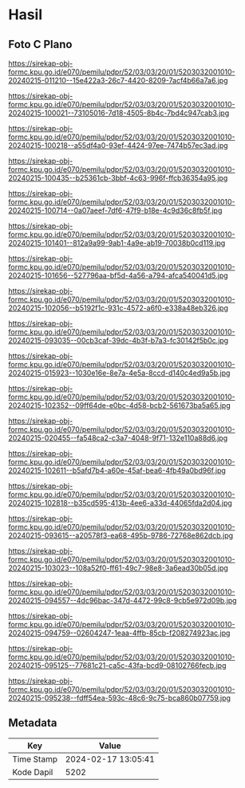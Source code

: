 # Hasil

## Foto C Plano

https://sirekap-obj-formc.kpu.go.id/e070/pemilu/pdpr/52/03/03/20/01/5203032001010-20240215-011210--15e422a3-26c7-4420-8209-7acf4b66a7a6.jpg

https://sirekap-obj-formc.kpu.go.id/e070/pemilu/pdpr/52/03/03/20/01/5203032001010-20240215-100021--73105016-7d18-4505-8b4c-7bd4c947cab3.jpg

https://sirekap-obj-formc.kpu.go.id/e070/pemilu/pdpr/52/03/03/20/01/5203032001010-20240215-100218--a55df4a0-93ef-4424-97ee-7474b57ec3ad.jpg

https://sirekap-obj-formc.kpu.go.id/e070/pemilu/pdpr/52/03/03/20/01/5203032001010-20240215-100435--b25361cb-3bbf-4c63-996f-ffcb36354a95.jpg

https://sirekap-obj-formc.kpu.go.id/e070/pemilu/pdpr/52/03/03/20/01/5203032001010-20240215-100714--0a07aeef-7df6-47f9-b18e-4c9d36c8fb5f.jpg

https://sirekap-obj-formc.kpu.go.id/e070/pemilu/pdpr/52/03/03/20/01/5203032001010-20240215-101401--812a9a99-9ab1-4a9e-ab19-70038b0cd119.jpg

https://sirekap-obj-formc.kpu.go.id/e070/pemilu/pdpr/52/03/03/20/01/5203032001010-20240215-101656--527796aa-bf5d-4a56-a794-afca540041d5.jpg

https://sirekap-obj-formc.kpu.go.id/e070/pemilu/pdpr/52/03/03/20/01/5203032001010-20240215-102056--b5192f1c-931c-4572-a6f0-e338a48eb326.jpg

https://sirekap-obj-formc.kpu.go.id/e070/pemilu/pdpr/52/03/03/20/01/5203032001010-20240215-093035--00cb3caf-39dc-4b3f-b7a3-fc30142f5b0c.jpg

https://sirekap-obj-formc.kpu.go.id/e070/pemilu/pdpr/52/03/03/20/01/5203032001010-20240215-015923--1030e16e-8e7a-4e5a-8ccd-d140c4ed9a5b.jpg

https://sirekap-obj-formc.kpu.go.id/e070/pemilu/pdpr/52/03/03/20/01/5203032001010-20240215-102352--09ff64de-e0bc-4d58-bcb2-561673ba5a65.jpg

https://sirekap-obj-formc.kpu.go.id/e070/pemilu/pdpr/52/03/03/20/01/5203032001010-20240215-020455--fa548ca2-c3a7-4048-9f71-132e110a88d6.jpg

https://sirekap-obj-formc.kpu.go.id/e070/pemilu/pdpr/52/03/03/20/01/5203032001010-20240215-102611--b5afd7b4-a60e-45af-bea6-4fb49a0bd96f.jpg

https://sirekap-obj-formc.kpu.go.id/e070/pemilu/pdpr/52/03/03/20/01/5203032001010-20240215-102818--b35cd595-413b-4ee6-a33d-44065fda2d04.jpg

https://sirekap-obj-formc.kpu.go.id/e070/pemilu/pdpr/52/03/03/20/01/5203032001010-20240215-093615--a20578f3-ea68-495b-9786-72768e862dcb.jpg

https://sirekap-obj-formc.kpu.go.id/e070/pemilu/pdpr/52/03/03/20/01/5203032001010-20240215-103023--108a52f0-ff61-49c7-98e8-3a6ead30b05d.jpg

https://sirekap-obj-formc.kpu.go.id/e070/pemilu/pdpr/52/03/03/20/01/5203032001010-20240215-094557--4dc96bac-347d-4472-99c8-9cb5e972d09b.jpg

https://sirekap-obj-formc.kpu.go.id/e070/pemilu/pdpr/52/03/03/20/01/5203032001010-20240215-094759--02604247-1eaa-4ffb-85cb-f208274923ac.jpg

https://sirekap-obj-formc.kpu.go.id/e070/pemilu/pdpr/52/03/03/20/01/5203032001010-20240215-095125--77681c21-ca5c-43fa-bcd9-08102766fecb.jpg

https://sirekap-obj-formc.kpu.go.id/e070/pemilu/pdpr/52/03/03/20/01/5203032001010-20240215-095238--fdff54ea-593c-48c6-9c75-bca860b07759.jpg


## Metadata

| Key        | Value               |
| ---------- | ------------------- |
| Time Stamp | 2024-02-17 13:05:41 |
| Kode Dapil | 5202                |



